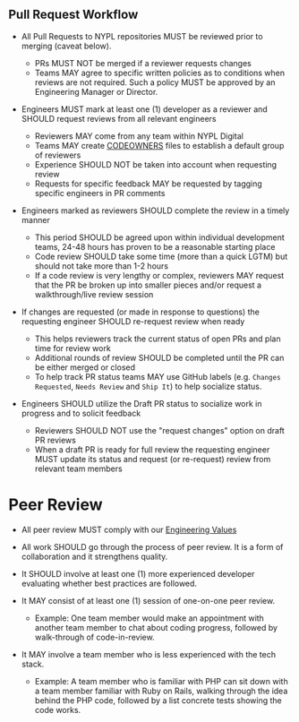 ## Pull Request Workflow

- All Pull Requests to NYPL repositories MUST be reviewed prior to merging (caveat below).
  - PRs MUST NOT be merged if a reviewer requests changes
  - Teams MAY agree to specific written policies as to conditions when reviews are not required. Such a policy MUST be approved by an Engineering Manager or Director.
  
- Engineers MUST mark at least one (1) developer as a reviewer and SHOULD request reviews from all relevant engineers
  - Reviewers MAY come from any team within NYPL Digital
  - Teams MAY create [CODEOWNERS](https://docs.github.com/en/repositories/managing-your-repositorys-settings-and-features/customizing-your-repository/about-code-owners) files to establish a default group of reviewers
  - Experience SHOULD NOT be taken into account when requesting review
  - Requests for specific feedback MAY be requested by tagging specific engineers in PR comments

- Engineers marked as reviewers SHOULD complete the review in a timely manner
  - This period SHOULD be agreed upon within individual development teams, 24-48 hours has proven to be a reasonable starting place
  - Code review SHOULD take some time (more than a quick LGTM) but should not take more than 1-2 hours
  - If a code review is very lengthy or complex, reviewers MAY request that the PR be broken up into smaller pieces and/or request a walkthrough/live review session
 
- If changes are requested (or made in response to questions) the requesting engineer SHOULD re-request review when ready
  - This helps reviewers track the current status of open PRs and plan time for review work
  - Additional rounds of review SHOULD be completed until the PR can be either merged or closed
  - To help track PR status teams MAY use GitHub labels (e.g. `Changes Requested`, `Needs Review` and `Ship It`) to help socialize status.

- Engineers SHOULD utilize the Draft PR status to socialize work in progress and to solicit feedback
  - Reviewers SHOULD NOT use the "request changes" option on draft PR reviews
  - When a draft PR is ready for full review the requesting engineer MUST update its status and request (or re-request) review from relevant team members

# Peer Review

- All peer review MUST comply with our [Engineering Values](../culture/values.md)

- All work SHOULD go through the process of peer review. It is a form of collaboration and it strengthens quality.

- It SHOULD involve at least one (1) more experienced developer evaluating whether best practices are followed.

- It MAY consist of at least one (1) session of one-on-one peer review.

  - Example: One team member would make an appointment with another team member to chat about coding progress, followed by walk-through of code-in-review.

- It MAY involve a team member who is less experienced with the tech stack.

  - Example: A team member who is familiar with PHP can sit down with a team member familiar with Ruby on Rails, walking through the idea behind the PHP code, followed by a list concrete tests showing the code works.